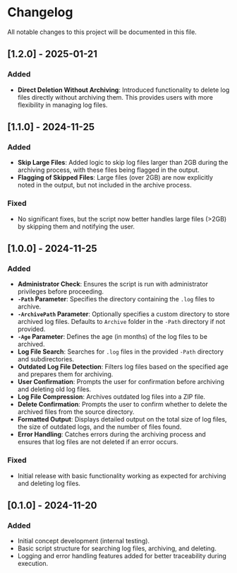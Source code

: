 # Changelog

All notable changes to this project will be documented in this file.

## [1.2.0] - 2025-01-21

### Added

- **Direct Deletion Without Archiving**: Introduced functionality to delete log files directly without archiving them. This provides users with more flexibility in managing log files.

## [1.1.0] - 2024-11-25

### Added

- **Skip Large Files**: Added logic to skip log files larger than 2GB during the archiving process, with these files being flagged in the output.
- **Flagging of Skipped Files**: Large files (over 2GB) are now explicitly noted in the output, but not included in the archive process.

### Fixed

- No significant fixes, but the script now better handles large files (>2GB) by skipping them and notifying the user.

## [1.0.0] - 2024-11-25

### Added

- **Administrator Check**: Ensures the script is run with administrator privileges before proceeding.
- **`-Path` Parameter**: Specifies the directory containing the `.log` files to archive.
- **`-ArchivePath` Parameter**: Optionally specifies a custom directory to store archived log files. Defaults to `Archive` folder in the `-Path` directory if not provided.
- **`-Age` Parameter**: Defines the age (in months) of the log files to be archived.
- **Log File Search**: Searches for `.log` files in the provided `-Path` directory and subdirectories.
- **Outdated Log File Detection**: Filters log files based on the specified age and prepares them for archiving.
- **User Confirmation**: Prompts the user for confirmation before archiving and deleting old log files.
- **Log File Compression**: Archives outdated log files into a ZIP file.
- **Delete Confirmation**: Prompts the user to confirm whether to delete the archived files from the source directory.
- **Formatted Output**: Displays detailed output on the total size of log files, the size of outdated logs, and the number of files found.
- **Error Handling**: Catches errors during the archiving process and ensures that log files are not deleted if an error occurs.

### Fixed

- Initial release with basic functionality working as expected for archiving and deleting log files.

## [0.1.0] - 2024-11-20

### Added

- Initial concept development (internal testing).
- Basic script structure for searching log files, archiving, and deleting.
- Logging and error handling features added for better traceability during execution.
